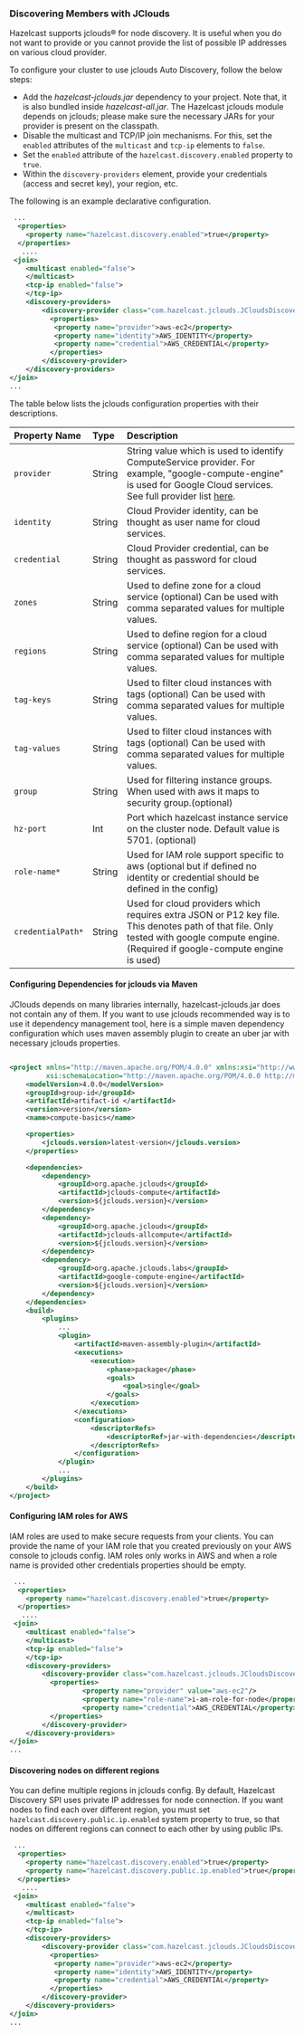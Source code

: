 
### Discovering Members with JClouds

Hazelcast supports jclouds&reg; for node discovery. It is useful when you do not want to provide or you cannot provide the list of possible IP addresses on various cloud provider.

To configure your cluster to use jclouds Auto Discovery, follow the below steps:

- Add the *hazelcast-jclouds.jar* dependency to your project. Note that, it is also bundled inside *hazelcast-all.jar*. The Hazelcast jclouds module depends on jclouds; please make sure the necessary JARs for your provider is present on the classpath.
- Disable the multicast and TCP/IP join mechanisms. For this, set the `enabled` attributes of the `multicast` and `tcp-ip` elements to `false`.
- Set the `enabled` attribute of the `hazelcast.discovery.enabled` property to `true`.
- Within the `discovery-providers` element, provide your credentials (access and secret key), your region, etc.

The following is an example declarative configuration.

```xml
 ...
  <properties>
    <property name="hazelcast.discovery.enabled">true</property>
  </properties>
   ....
 <join>
    <multicast enabled="false">
    </multicast>
    <tcp-ip enabled="false">
    </tcp-ip>
    <discovery-providers>
        <discovery-provider class="com.hazelcast.jclouds.JCloudsDiscoveryStrategy" enabled="true">
          <properties>
           <property name="provider">aws-ec2</property>
           <property name="identity">AWS_IDENTITY</property>
           <property name="credential">AWS_CREDENTIAL</property>
          </properties>
        </discovery-provider>
    </discovery-providers>
</join>
...
```
The table below lists the jclouds configuration properties with their descriptions.

Property Name | Type | Description
:--------------|:------|:------------
`provider`|String|String value which is used to identify ComputeService provider. For example, "google-compute-engine" is used for Google Cloud services. See full provider list <a href="https://jclouds.apache.org/reference/providers/#compute " target="_blank">here</a>.
`identity`|String|Cloud Provider identity, can be thought as user name for cloud services.
`credential`|String|Cloud Provider credential, can be thought as password for cloud services.
`zones`|String|Used to define zone for a cloud service (optional) Can be used with comma separated values for multiple values.
`regions`|String|Used to define region for a cloud service (optional) Can be used with comma separated values for multiple values.
`tag-keys`|String|Used to filter cloud instances with tags (optional) Can be used with comma separated values for multiple values.
`tag-values`|String|Used to filter cloud instances with tags (optional) Can be used with comma separated values for multiple values.
`group`|String|Used for filtering instance groups. When used with aws it maps to security group.(optional)
`hz-port`|Int|Port which hazelcast instance service on the cluster node. Default value is 5701. (optional)
`role-name*`|String|Used for IAM role support specific to aws (optional but if defined no identity or credential should be defined in the config)
`credentialPath*`|String|Used for cloud providers which requires extra JSON or P12 key file. This denotes path of that file. Only tested with google compute engine. (Required if google-compute engine is used)

#### Configuring Dependencies for jclouds via Maven
JClouds depends on many libraries internally, hazelcast-jclouds.jar does not contain any of them. If you want to use jclouds recommended way is to use it dependency management tool, here is a simple maven dependency configuration which uses
maven assembly plugin to create an uber jar with necessary jclouds properties.
```xml

<project xmlns="http://maven.apache.org/POM/4.0.0" xmlns:xsi="http://www.w3.org/2001/XMLSchema-instance"
         xsi:schemaLocation="http://maven.apache.org/POM/4.0.0 http://maven.apache.org/xsd/maven-4.0.0.xsd">
    <modelVersion>4.0.0</modelVersion>
    <groupId>group-id</groupId>
    <artifactId>artifact-id </artifactId>
    <version>version</version>
    <name>compute-basics</name>

    <properties>
        <jclouds.version>latest-version</jclouds.version>
    </properties>

    <dependencies>
        <dependency>
            <groupId>org.apache.jclouds</groupId>
            <artifactId>jclouds-compute</artifactId>
            <version>${jclouds.version}</version>
        </dependency>
        <dependency>
            <groupId>org.apache.jclouds</groupId>
            <artifactId>jclouds-allcompute</artifactId>
            <version>${jclouds.version}</version>
        </dependency>
        <dependency>
            <groupId>org.apache.jclouds.labs</groupId>
            <artifactId>google-compute-engine</artifactId>
            <version>${jclouds.version}</version>
        </dependency>
    </dependencies>
    <build>
        <plugins>
            ...
            <plugin>
                <artifactId>maven-assembly-plugin</artifactId>
                <executions>
                    <execution>
                        <phase>package</phase>
                        <goals>
                            <goal>single</goal>
                        </goals>
                    </execution>
                </executions>
                <configuration>
                    <descriptorRefs>
                        <descriptorRef>jar-with-dependencies</descriptorRef>
                    </descriptorRefs>
                </configuration>
            </plugin>
            ...
        </plugins>
    </build>
</project>
```


#### Configuring IAM roles for AWS

IAM roles are used to make secure requests from your clients. You can provide the name of your IAM role that you created previously on your AWS console to jclouds config. IAM roles only works in AWS and when a role name is provided other credentials properties should be empty.
```xml
 ...
  <properties>
    <property name="hazelcast.discovery.enabled">true</property>
  </properties>
   ....
 <join>
    <multicast enabled="false">
    </multicast>
    <tcp-ip enabled="false">
    </tcp-ip>
    <discovery-providers>
        <discovery-provider class="com.hazelcast.jclouds.JCloudsDiscoveryStrategy" enabled="true">
          <properties>
                  <property name="provider" value="aws-ec2"/>
                  <property name="role-name">i-am-role-for-node</property>
                  <property name="credential">AWS_CREDENTIAL</property>
          </properties>
        </discovery-provider>
    </discovery-providers>
</join>
...
```

#### Discovering nodes on different regions

You can define multiple regions in jclouds config. By default, Hazelcast Discovery SPI uses private IP addresses for node connection. If you want nodes to find each over different region, you must set `hazelcast.discovery.public.ip.enabled` system property to true,
so that nodes on different regions can connect to each other by using public IPs.

```xml
 ...
  <properties>
    <property name="hazelcast.discovery.enabled">true</property>
    <property name="hazelcast.discovery.public.ip.enabled">true</property>
  </properties>
   ....
 <join>
    <multicast enabled="false">
    </multicast>
    <tcp-ip enabled="false">
    </tcp-ip>
    <discovery-providers>
        <discovery-provider class="com.hazelcast.jclouds.JCloudsDiscoveryStrategy" enabled="true">
          <properties>
           <property name="provider">aws-ec2</property>
           <property name="identity">AWS_IDENTITY</property>
           <property name="credential">AWS_CREDENTIAL</property>
          </properties>
        </discovery-provider>
    </discovery-providers>
</join>
...
```
